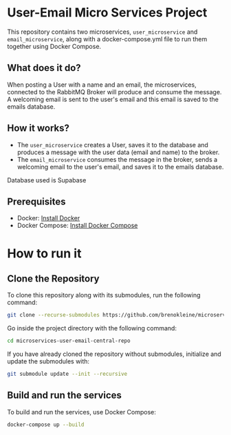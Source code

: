 # User-Email Micro Services Project

This repository contains two microservices, `user_microservice` and `email_microservice`, along with a docker-compose.yml file to run them together using Docker Compose.

## What does it do?
When posting a User with a name and an email, the microservices, connected to the RabbitMQ Broker will produce and consume the message.
A welcoming email is sent to the user's email and this email is saved to the emails database.

## How it works?
 - The `user_microservice` creates a User, saves it to the database and produces a message with the user data (email and name) to the broker.
 - The `email_microservice` consumes the message in the broker, sends a welcoming email to the user's email, and saves it to the emails database.

Database used is Supabase

## Prerequisites

- Docker: [Install Docker](https://docs.docker.com/get-docker/)
- Docker Compose: [Install Docker Compose](https://docs.docker.com/compose/install/)

# How to run it

## Clone the Repository

To clone this repository along with its submodules, run the following command:

```sh
git clone --recurse-submodules https://github.com/brenokleine/microservices-central-repo
```
Go inside the project directory with the following command:
```sh
cd microservices-user-email-central-repo
 ```

If you have already cloned the repository without submodules, initialize and update the submodules with:
```sh
git submodule update --init --recursive
```
## Build and run the services

To build and run the services, use Docker Compose:

```sh
docker-compose up --build
```
